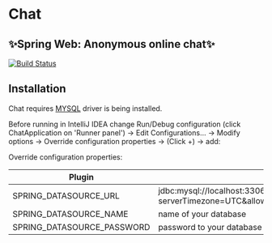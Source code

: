 # Chat
## ✨Spring Web: Anonymous online chat✨

[![Build Status](https://travis-ci.org/joemccann/dillinger.svg?branch=master)](https://github.com/mgsviryd/chat)

## Installation

Chat requires [MYSQL](https://www.mysql.com/) driver is being installed.

Before running in IntelliJ IDEA change Run/Debug configuration (click ChatApplication on 'Runner panel') -> Edit Configurations... -> Modify options -> Override configuration properties -> (Click +) -> add:

Override configuration properties:

| Plugin | README |
| ------ | ------ |
| SPRING_DATASOURCE_URL | jdbc:mysql://localhost:3306/database?serverTimezone=UTC&allowPublicKeyRetrieval=true&useSSL=false&createDatabaseIfNotExist=true
| SPRING_DATASOURCE_NAME | name of your database
| SPRING_DATASOURCE_PASSWORD | password to your database



